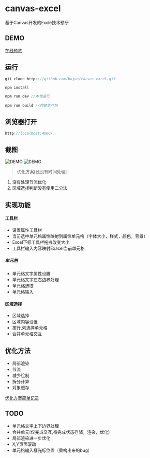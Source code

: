 # canvas-excel

基于Canvas开发的Excle技术预研

## DEMO

[在线预览](https://bojue.github.io/canvas-excel)

## 运行

```javaScript
git clone https://github.com/bojue/canvas-excel.git

npm install 

npm run dev //本地运行
 
npm run build //构建生产包

```

## 浏览器打开

```javaScript
http://localhost:4000/
```

## 截图

![DEMO](https://github.com/bojue/canvas-excel/raw/master/src/assets/demo.PNG)
![DEMO](https://github.com/bojue/canvas-excel/raw/master/src/assets/merge.png)

> 优化方案[还没有时间处理]：
1. 没有处理节流优化
2. 区域选择判断没有使用二分法


## 实现功能

#### 工具栏

- 设置属性工具栏
- 当前选中单元格属性映射到属性单元格（字体大小，样式，颜色，背景）
- Excel下标工具栏拖拽改变大小
- 工具栏输入内容映射Exacel当前单元格

##### 单元格

- 单元格文字属性设置
- 单元格文字左右边界处理
- 单元格选取
- 单元格输入

#### 区域选择

- 区域选择
- 区域内容设置
- 按行,列选择单元格
- 合并单元格交互

## 优化方法

- 局部渲染
- 节流
- 减少绘制
- 拆分计算
- 对象缓存

[优化方案简单记录](https://github.com/bojue/canvas-excel/issues/5)

## TODO

- 单元格文字上下边界处理
- 合并单元(仅完成交互,待完成状态存储，渲染，优化)
- 局部渲染进一步优化
- X,Y页面滚动
- 单元格输入框光标位置（重构出来的bug）




